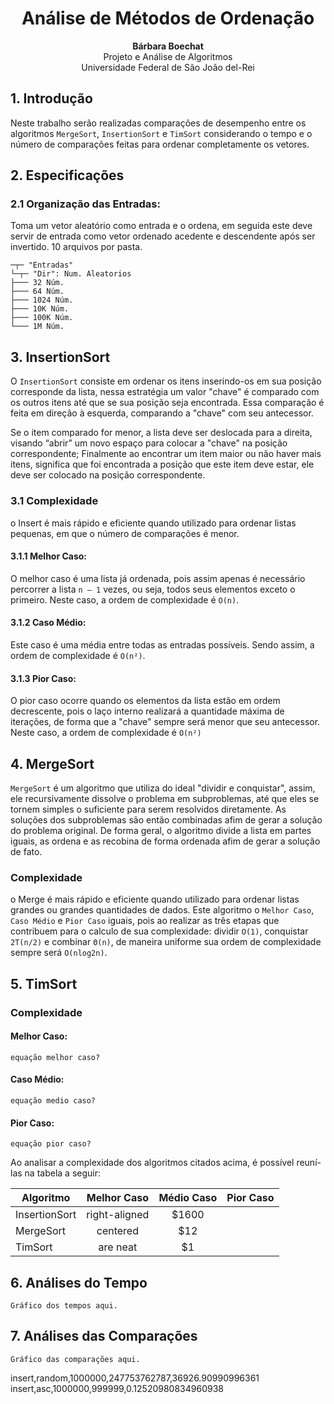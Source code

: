 <h1 style="text-align:center">Análise de Métodos de Ordenação</h1>
<p style="text-align:center">
<span style="font-weight: bold">Bárbara Boechat</span><br>
Projeto e Análise de Algoritmos <br> Universidade Federal de São João del-Rei<br>
</p>

## 1. Introdução 

Neste trabalho serão realizadas comparações de desempenho entre os algoritmos
`MergeSort`, `InsertionSort` e `TimSort` considerando o tempo e o número de
comparações feitas para ordenar completamente os vetores.

## 2. Especificações

### 2.1 Organização das Entradas:

Toma um vetor aleatório como entrada e o ordena, em seguida este deve servir de
entrada como vetor ordenado acedente e descendente após ser invertido. 
10 arquivos por pasta. 

    ─┬─ "Entradas"
    └─┬─ "Dir": Num. Aleatorios  
    ├─── 32 Núm.
    ├─── 64 Núm.
    ├─── 1024 Núm.
    ├─── 10K Núm.
    ├─── 100K Núm.
    └─── 1M Núm.

## 3. InsertionSort

O `InsertionSort` consiste em ordenar os itens inserindo-os em sua posição
corresponde da lista, nessa estratégia um valor "chave" é comparado com os
outros itens até que se sua posição seja encontrada. Essa comparação é feita
em direção à esquerda, comparando a "chave" com seu antecessor.

Se o item comparado for menor, a lista deve ser deslocada para a direita,
visando “abrir” um novo espaço para colocar a "chave" na posição
correspondente; Finalmente ao encontrar um item maior ou não haver mais itens,
significa que foi encontrada a posição que este item deve estar, ele deve ser
colocado na posição correspondente.

### 3.1 Complexidade 

o Insert é mais rápido e eficiente quando utilizado para ordenar listas pequenas,
 em que o número de comparações é menor.

#### 3.1.1 Melhor Caso:

O melhor caso é uma lista já ordenada, pois assim apenas é necessário percorrer
a lista `n — 1` vezes, ou seja, todos seus elementos exceto o primeiro. Neste
caso, a ordem de complexidade é `O(n)`.

#### 3.1.2 Caso Médio: 
Este caso é uma média entre todas as entradas possíveis. Sendo assim, a ordem
de complexidade é `O(n²)`.

#### 3.1.3 Pior Caso:

O pior caso ocorre quando os elementos da lista estão em ordem decrescente,
pois o laço interno realizará a quantidade máxima de iterações, de forma que a
"chave" sempre será menor que seu antecessor. Neste caso, a ordem de
complexidade é `O(n²)`

## 4. MergeSort

 `MergeSort` é um algoritmo que utiliza do ideal "dividir e conquistar", assim,
ele recursivamente dissolve o problema em subproblemas, até que eles se tornem
simples o suficiente para serem resolvidos diretamente. As soluções dos
subproblemas são então combinadas afim de gerar a solução do problema original.
De forma geral, o algoritmo divide a lista em partes iguais, as ordena e as
recobina de forma ordenada afim de gerar a solução de fato.
 

### Complexidade 

o Merge é mais rápido e eficiente quando utilizado para ordenar listas grandes 
ou grandes quantidades de dados. Este algoritmo o `Melhor Caso`, `Caso Médio` e
`Pior Caso` iguais, pois ao realizar as três etapas que contribuem para o 
calculo de sua complexidade: dividir `O(1)`, conquistar `2T(n/2)` e combinar 
`Θ(n)`, de maneira uniforme sua ordem de complexidade sempre será `O(nlog2n)`.
    

## 5. TimSort
### Complexidade 
#### Melhor Caso:
    equação melhor caso?
#### Caso Médio: 
    equação medio caso?
#### Pior Caso:
    equação pior caso?

Ao analisar a complexidade dos algoritmos citados acima, é possível reuní-las
na tabela a seguir: 

| Algoritmo     | Melhor Caso   |  Médio Caso   | Pior Caso   |
| ------------- |:-------------:|:-------------:|:-----------:|
| InsertionSort | right-aligned | $1600         |             |
| MergeSort     | centered      |   $12         |             |
| TimSort       | are neat      |    $1         |             |


## 6. Análises do Tempo
    
    Gráfico dos tempos aqui.

## 7. Análises das Comparações
    
    Gráfico das comparações aqui.


insert,random,1000000,247753762787,36926.90990996361
insert,asc,1000000,999999,0.12520980834960938